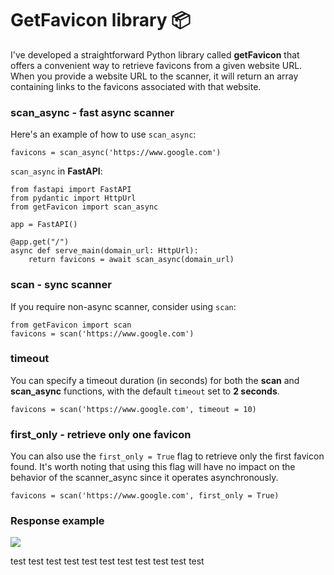 # GetFavicon library 📦

I've developed a straightforward Python library called **getFavicon** that offers a convenient way to retrieve favicons from a given website URL. When you provide a website URL to the scanner, it will return an array containing links to the favicons associated with that website.

### scan_async - fast async scanner

Here's an example of how to use `scan_async`:

```
favicons = scan_async('https://www.google.com')
```

`scan_async` in **FastAPI**:

```
from fastapi import FastAPI
from pydantic import HttpUrl
from getFavicon import scan_async

app = FastAPI()

@app.get("/")
async def serve_main(domain_url: HttpUrl):
    return favicons = await scan_async(domain_url)
```

### scan - sync scanner

If you require non-async scanner, consider using `scan`:

```
from getFavicon import scan
favicons = scan('https://www.google.com')
```

### timeout

You can specify a timeout duration (in seconds) for both the **scan** and **scan_async** functions, with the default `timeout` set to **2 seconds**.

```
favicons = scan('https://www.google.com', timeout = 10)
```

### first_only - retrieve only one favicon

You can also use the `first_only = True` flag to retrieve only the first favicon found. It's worth noting that using this flag will have no impact on the behavior of the scanner_async since it operates asynchronously.

```
favicons = scan('https://www.google.com', first_only = True)
```

### Response example

<img src="https://i.imgur.com/xAtm6pU.png"/>

test
test
test
test
test
test
test
test
test
test
test